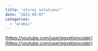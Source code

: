 ```yaml
---
title: 'elsraj solutions"'
date: "2021-05-07"
categories:
  - "arabic"
---
```


[https://youtube.com/user/egyptioncoder](https://youtube.com/user/egyptioncoder)
